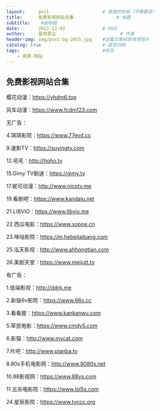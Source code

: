 ```yaml
---
layout:     post   				    # 使用的布局（不需要改）
title:      免费影视网站合集 				# 标题 
subtitle:    #副标题
date:       2022-12-03 				# 时间
author:     星雨若尘 						# 作者
header-img: img/post-bg-2015.jpg 	#这篇文章标题背景图片
catalog: true 						# 是否归档
tags:								#标签
    - 资源-网站
---
```

## 免费影视网站合集

樱花动漫：https://yhdm6.top

风车动漫：https://www.fcdm123.com

无广告：

4.琪琪影院：https://www.77evd.cc

9.速影TV：https://suyingtv.com

12.吼吼：http://hoho.tv

15.Gimy TV剧迷：https://gimy.tv

17.妮可动漫：http://www.nicotv.me

19.看剧吧：https://www.kandaju.net

21.LIBVIO：https://www.libvio.me

22.西瓜电影：https://www.sopoe.cn

23.咪咕影院：https://m.hebeilaibang.com

25.泓天影视：http://www.ahhongtian.com

26.美剧天堂：https://www.meijutt.tv


有广告：

1.低端影视：http://ddrk.me

2.新版6v影院：https://www.66s.cc

3.看看屋：https://www.kankanwu.com

5.草民电影：https://www.cmdy5.com

6.影猫：http://www.mvcat.com

7.片吧：http://www.pianba.tv

8.80s手机电影网：http://www.8080s.net

10.88影视网：https://www.88ys.com

11.五杀电影院：https://www.lol5s.com

24.星辰影院：https://www.tvccc.org
